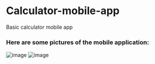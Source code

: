 # Calculator-mobile-app
Basic calculator mobile app

### Here are some pictures of the mobile application:
![image](https://github.com/AdamDawi/Calculator-mobile-app/assets/49430055/8a02fe31-0502-4f19-8e5f-6f564e300840)
![image](https://github.com/AdamDawi/Calculator-mobile-app/assets/49430055/edf23771-f31e-4114-b1ea-2651589f4b19)
